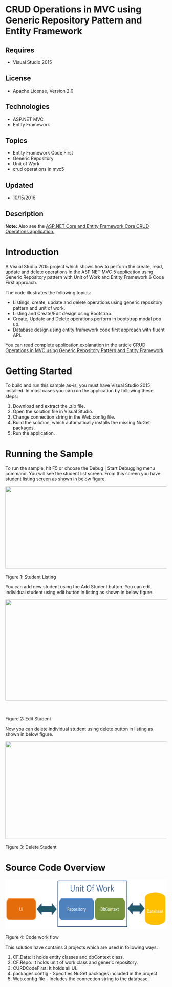 # CRUD Operations in MVC using Generic Repository Pattern and Entity Framework
## Requires
- Visual Studio 2015
## License
- Apache License, Version 2.0
## Technologies
- ASP.NET MVC
- Entity Framework
## Topics
- Entity Framework Code First
- Generic Repository
- Unit of Work
- crud operations in mvc5
## Updated
- 10/15/2016
## Description

<p><strong>Note:</strong> Also see the <a title="CRUD Operations in ASP.NET Core and Entity Framework Core" href="https://gallery.technet.microsoft.com/CRUD-Operations-in-ASPNET-a9fb53fa" target="_blank">
ASP.NET Core and Entity Framework Core CRUD Operations application.</a></p>
<h1>Introduction</h1>
<p>A Visual Studio 2015 project which shows how to perform the create, read, update and delete operations in the ASP.NET MVC 5 application using Generic Repository pattern with Unit of Work and Entity Framework 6 Code First approach.</p>
<p>The code illustrates the following topics:</p>
<ul>
<li>Listings, create, update and delete operations using generic repository pattern and unit of work.
</li><li>Listing and Create/Edit design using Bootstrap. </li><li>Create, Update and Delete operations perform in bootstrap modal pop up. </li><li>Database design using entity framework code first approach with fluent API. </li></ul>
<p>You can read complete application explanation in the article <a title="CRUD Operations in MVC using Generic Repository Pattern and Entity Framework" href="http://social.technet.microsoft.com/wiki/contents/articles/35860.crud-operations-in-mvc-using-generic-repository-pattern-and-entity-framework.aspx" target="_blank">
CRUD Operations in MVC using Generic Repository Pattern and Entity Framework</a></p>
<h1>Getting Started</h1>
<p>To build and run this sample as-is, you must have Visual Studio 2015 installed. In most cases you can run the application by following these steps:</p>
<ol>
<li>Download and extract the .zip file. </li><li>Open the solution file in Visual Studio. </li><li>Change connection string in the Web.config file. </li><li>Build the solution, which automatically installs the missing NuGet packages. </li><li>Run the application. </li></ol>
<h1>Running the Sample</h1>
<p>To run the sample, hit F5 or choose the Debug | Start Debugging menu command. You will see the student list screen. From this screen you have student listing screen as shown in below figure.</p>
<p><img id="160306" src="https://i1.code.msdn.s-msft.com/crud-operations-in-mvc-eb0ef45d/image/file/160306/1/2.png" alt="" width="772" height="258"></p>
<p><span>Figure 1: Student Listing</span></p>
<p>You can add new student using the Add Student button. You can edit individual student using edit button in listing as shown in below figure.</p>
<p><img id="160307" src="https://i1.code.msdn.s-msft.com/crud-operations-in-mvc-eb0ef45d/image/file/160307/1/3.png" alt="" width="781" height="317"></p>
<p>&nbsp;</p>
<p><span>Figure 2: Edit Student</span></p>
<p>Now you can delete individual student using delete button in listing as shown in below figure.</p>
<p><img id="160308" src="https://i1.code.msdn.s-msft.com/crud-operations-in-mvc-eb0ef45d/image/file/160308/1/4.png" alt="" width="791" height="305"></p>
<p><span>Figure 3: Delete Student</span></p>
<h1>Source Code Overview</h1>
<p><img id="160304" src="160304-1.png" alt="" width="642" height="156"></p>
<p><span>Figure 4: Code work flow</span></p>
<p>This solution have contains 3 projects which are used in following ways.</p>
<ol>
<li>CF.Data: It holds entity classes and dbContext class. </li><li>CF.Repo: It holds unit of work class and generic repository. </li><li>CURDCodeFirst: It holds all UI. </li><li>packages.config - Specifies NuGet packages included in the project. </li><li>Web.config file - Includes the connection string to the database. </li></ol>
